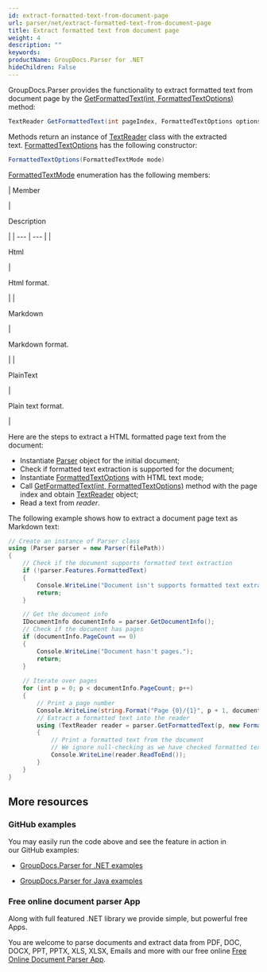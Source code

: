 ```yaml
---
id: extract-formatted-text-from-document-page
url: parser/net/extract-formatted-text-from-document-page
title: Extract formatted text from document page
weight: 4
description: ""
keywords: 
productName: GroupDocs.Parser for .NET
hideChildren: False
---
```

GroupDocs.Parser provides the functionality to extract formatted text from document page by the [GetFormattedText(int, FormattedTextOptions)](https://apireference.groupdocs.com/net/parser/groupdocs.parser.parser/getformattedtext/methods/1) method:

```csharp
TextReader GetFormattedText(int pageIndex, FormattedTextOptions options);

```

Methods return an instance of [TextReader](https://docs.microsoft.com/en-us/dotnet/api/system.io.textreader?view=netframework-2.0) class with the extracted text. [FormattedTextOptions](https://apireference.groupdocs.com/net/parser/groupdocs.parser.options/formattedtextoptions) has the following constructor:

```csharp
FormattedTextOptions(FormattedTextMode mode)

```

[FormattedTextMode](https://apireference.groupdocs.com/net/parser/groupdocs.parser.options/formattedtextmode) enumeration has the following members:

| 
Member

 | 

Description

 |
| --- | --- |
| 

Html

 | 

Html format.

 |
| 

Markdown

 | 

Markdown format.

 |
| 

PlainText

 | 

Plain text format.

 |

Here are the steps to extract a HTML formatted page text from the document:

*   Instantiate [Parser](https://apireference.groupdocs.com/net/parser/groupdocs.parser/parser) object for the initial document;
*   Check if formatted text extraction is supported for the document;
*   Instantiate [FormattedTextOptions](https://apireference.groupdocs.com/net/parser/groupdocs.parser.options/formattedtextoptions) with HTML text mode;
*   Call [GetFormattedText(int, FormattedTextOptions)](https://apireference.groupdocs.com/net/parser/groupdocs.parser.parser/getformattedtext/methods/1) method with the page index and obtain [TextReader](https://docs.microsoft.com/en-us/dotnet/api/system.io.textreader?view=netframework-2.0) object;
*   Read a text from *reader*.

The following example shows how to extract a document page text as Markdown text:

```csharp
// Create an instance of Parser class
using (Parser parser = new Parser(filePath))
{
    // Check if the document supports formatted text extraction
    if (!parser.Features.FormattedText)
    {
        Console.WriteLine("Document isn't supports formatted text extraction.");
        return;
    }

    // Get the document info
    IDocumentInfo documentInfo = parser.GetDocumentInfo();
    // Check if the document has pages
    if (documentInfo.PageCount == 0)
    {
        Console.WriteLine("Document hasn't pages.");
        return;
    }
   
    // Iterate over pages
    for (int p = 0; p < documentInfo.PageCount; p++)
    {
        // Print a page number 
        Console.WriteLine(string.Format("Page {0}/{1}", p + 1, documentInfo.PageCount));
        // Extract a formatted text into the reader
        using (TextReader reader = parser.GetFormattedText(p, new FormattedTextOptions(FormattedTextMode.Html)))
        {
            // Print a formatted text from the document
            // We ignore null-checking as we have checked formatted text extraction feature support earlier
            Console.WriteLine(reader.ReadToEnd());
        }
    }
}

```

## More resources

### GitHub examples

You may easily run the code above and see the feature in action in our GitHub examples:

*   [GroupDocs.Parser for .NET examples](https://github.com/groupdocs-parser/GroupDocs.Parser-for-.NET)
    
*   [GroupDocs.Parser for Java examples](https://github.com/groupdocs-parser/GroupDocs.Parser-for-Java)
    

### Free online document parser App

Along with full featured .NET library we provide simple, but powerful free Apps.

You are welcome to parse documents and extract data from PDF, DOC, DOCX, PPT, PPTX, XLS, XLSX, Emails and more with our free online [Free Online Document Parser App](https://products.groupdocs.app/parser).
